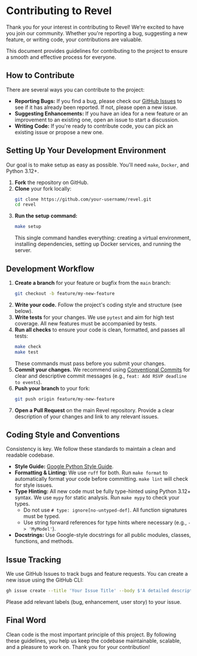 # Contributing to Revel

Thank you for your interest in contributing to Revel! We're excited to have you join our community. Whether you're reporting a bug, suggesting a new feature, or writing code, your contributions are valuable.

This document provides guidelines for contributing to the project to ensure a smooth and effective process for everyone.

## How to Contribute

There are several ways you can contribute to the project:

*   **Reporting Bugs:** If you find a bug, please check our [GitHub Issues](https://github.com/biagiodistefano/revel/issues) to see if it has already been reported. If not, please open a new issue.
*   **Suggesting Enhancements:** If you have an idea for a new feature or an improvement to an existing one, open an issue to start a discussion.
*   **Writing Code:** If you're ready to contribute code, you can pick an existing issue or propose a new one.

## Setting Up Your Development Environment

Our goal is to make setup as easy as possible. You'll need `make`, `Docker`, and Python 3.12+.

1.  **Fork** the repository on GitHub.
2.  **Clone** your fork locally:
    ```bash
    git clone https://github.com/your-username/revel.git
    cd revel
    ```
3.  **Run the setup command:**
    ```bash
    make setup
    ```
    This single command handles everything: creating a virtual environment, installing dependencies, setting up Docker services, and running the server.

## Development Workflow

1.  **Create a branch** for your feature or bugfix from the `main` branch:
    ```bash
    git checkout -b feature/my-new-feature
    ```
2.  **Write your code.** Follow the project's coding style and structure (see below).
3.  **Write tests** for your changes. We use `pytest` and aim for high test coverage. All new features must be accompanied by tests.
4.  **Run all checks** to ensure your code is clean, formatted, and passes all tests:
    ```bash
    make check
    make test
    ```
    These commands must pass before you submit your changes.
5.  **Commit your changes.** We recommend using [Conventional Commits](https://www.conventionalcommits.org/en/v1.0.0/) for clear and descriptive commit messages (e.g., `feat: Add RSVP deadline to events`).
6.  **Push your branch** to your fork:
    ```bash
    git push origin feature/my-new-feature
    ```
7.  **Open a Pull Request** on the main Revel repository. Provide a clear description of your changes and link to any relevant issues.

## Coding Style and Conventions

Consistency is key. We follow these standards to maintain a clean and readable codebase.

*   **Style Guide:** [Google Python Style Guide](https://google.github.io/styleguide/pyguide.html).
*   **Formatting & Linting:** We use `ruff` for both. Run `make format` to automatically format your code before committing. `make lint` will check for style issues.
*   **Type Hinting:** All new code must be fully type-hinted using Python 3.12+ syntax. We use `mypy` for static analysis. Run `make mypy` to check your types.
    *   Do not use `# type: ignore[no-untyped-def]`. All function signatures must be typed.
    *   Use string forward references for type hints where necessary (e.g., `-> 'MyModel'`).
*   **Docstrings:** Use Google-style docstrings for all public modules, classes, functions, and methods.

## Issue Tracking

We use GitHub Issues to track bugs and feature requests. You can create a new issue using the GitHub CLI:

```bash
gh issue create --title 'Your Issue Title' --body $'A detailed description of the issue.\n\nUse newlines for clarity.' --assignee @me
```

Please add relevant labels (bug, enhancement, user story) to your issue.

## Final Word
Clean code is the most important principle of this project. By following these guidelines, you help us keep the codebase maintainable, scalable, and a pleasure to work on. Thank you for your contribution!
